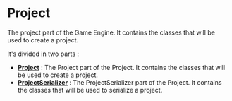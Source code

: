 # Project

The project part of the Game Engine. It contains the classes that will be used to create a project.

It's divided in two parts :

- [**Project**](Project-project.md) : The Project part of the Project. It contains the classes that will be used to create a project.
- [**ProjectSerializer**](ProjectSerializer.md) : The ProjectSerializer part of the Project. It contains the classes that will be used to serialize a project.

